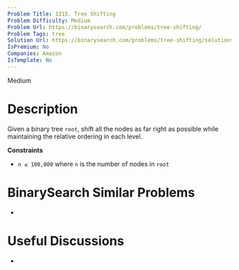 ```yaml
---
Problem Title: 1315. Tree Shifting
Problem Difficulty: Medium
Problem Url: https://binarysearch.com/problems/tree-shifting/
Problem Tags: tree
Solution Url: https://binarysearch.com/problems/tree-shifting/solutions/
IsPremium: No
Companies: Amazon
IsTemplate: No
---
```


<span style="color: ;">Medium</span>

# Description

Given a binary tree `root`, shift all the nodes as far right as possible while maintaining the relative ordering in each level.

**Constraints**
- `n ≤ 100,000` where `n` is the number of nodes in `root`

# BinarySearch Similar Problems

- []()

# Useful Discussions

- []()
